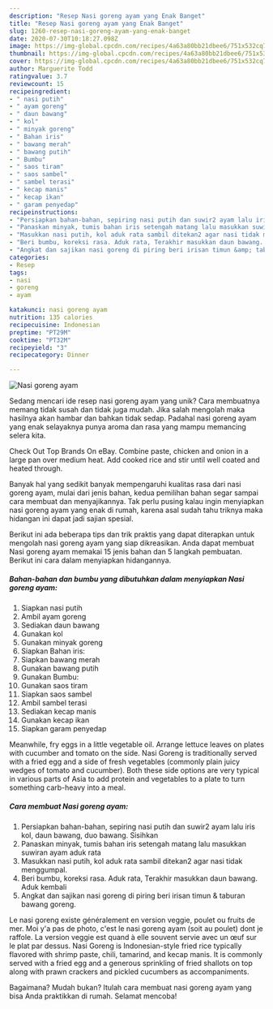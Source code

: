 ```yaml
---
description: "Resep Nasi goreng ayam yang Enak Banget"
title: "Resep Nasi goreng ayam yang Enak Banget"
slug: 1260-resep-nasi-goreng-ayam-yang-enak-banget
date: 2020-07-30T10:18:27.098Z
image: https://img-global.cpcdn.com/recipes/4a63a80bb21dbee6/751x532cq70/nasi-goreng-ayam-foto-resep-utama.jpg
thumbnail: https://img-global.cpcdn.com/recipes/4a63a80bb21dbee6/751x532cq70/nasi-goreng-ayam-foto-resep-utama.jpg
cover: https://img-global.cpcdn.com/recipes/4a63a80bb21dbee6/751x532cq70/nasi-goreng-ayam-foto-resep-utama.jpg
author: Marguerite Todd
ratingvalue: 3.7
reviewcount: 15
recipeingredient:
- " nasi putih"
- " ayam goreng"
- " daun bawang"
- " kol"
- " minyak goreng"
- " Bahan iris"
- " bawang merah"
- " bawang putih"
- " Bumbu"
- " saos tiram"
- " saos sambel"
- " sambel terasi"
- " kecap manis"
- " kecap ikan"
- " garam penyedap"
recipeinstructions:
- "Persiapkan bahan-bahan, sepiring nasi putih dan suwir2 ayam lalu iris kol, daun bawang, duo bawang. Sisihkan"
- "Panaskan minyak, tumis bahan iris setengah matang lalu masukkan suwiran ayam aduk rata"
- "Masukkan nasi putih, kol aduk rata sambil ditekan2 agar nasi tidak menggumpal."
- "Beri bumbu, koreksi rasa. Aduk rata, Terakhir masukkan daun bawang. Aduk kembali"
- "Angkat dan sajikan nasi goreng di piring beri irisan timun &amp; taburan bawang goreng."
categories:
- Resep
tags:
- nasi
- goreng
- ayam

katakunci: nasi goreng ayam 
nutrition: 135 calories
recipecuisine: Indonesian
preptime: "PT29M"
cooktime: "PT32M"
recipeyield: "3"
recipecategory: Dinner

---
```



![Nasi goreng ayam](https://img-global.cpcdn.com/recipes/4a63a80bb21dbee6/751x532cq70/nasi-goreng-ayam-foto-resep-utama.jpg)

Sedang mencari ide resep nasi goreng ayam yang unik? Cara membuatnya memang tidak susah dan tidak juga mudah. Jika salah mengolah maka hasilnya akan hambar dan bahkan tidak sedap. Padahal nasi goreng ayam yang enak selayaknya punya aroma dan rasa yang mampu memancing selera kita.

Check Out Top Brands On eBay. Combine paste, chicken and onion in a large pan over medium heat. Add cooked rice and stir until well coated and heated through.

Banyak hal yang sedikit banyak mempengaruhi kualitas rasa dari nasi goreng ayam, mulai dari jenis bahan, kedua pemilihan bahan segar sampai cara membuat dan menyajikannya. Tak perlu pusing kalau ingin menyiapkan nasi goreng ayam yang enak di rumah, karena asal sudah tahu triknya maka hidangan ini dapat jadi sajian spesial.


Berikut ini ada beberapa tips dan trik praktis yang dapat diterapkan untuk mengolah nasi goreng ayam yang siap dikreasikan. Anda dapat membuat Nasi goreng ayam memakai 15 jenis bahan dan 5 langkah pembuatan. Berikut ini cara dalam menyiapkan hidangannya.

<!--inarticleads1-->

##### Bahan-bahan dan bumbu yang dibutuhkan dalam menyiapkan Nasi goreng ayam:

1. Siapkan  nasi putih
1. Ambil  ayam goreng
1. Sediakan  daun bawang
1. Gunakan  kol
1. Gunakan  minyak goreng
1. Siapkan  Bahan iris:
1. Siapkan  bawang merah
1. Gunakan  bawang putih
1. Gunakan  Bumbu:
1. Gunakan  saos tiram
1. Siapkan  saos sambel
1. Ambil  sambel terasi
1. Sediakan  kecap manis
1. Gunakan  kecap ikan
1. Siapkan  garam penyedap


Meanwhile, fry eggs in a little vegetable oil. Arrange lettuce leaves on plates with cucumber and tomato on the side. Nasi Goreng is traditionally served with a fried egg and a side of fresh vegetables (commonly plain juicy wedges of tomato and cucumber). Both these side options are very typical in various parts of Asia to add protein and vegetables to a plate to turn something carb-heavy into a meal. 

<!--inarticleads2-->

##### Cara membuat Nasi goreng ayam:

1. Persiapkan bahan-bahan, sepiring nasi putih dan suwir2 ayam lalu iris kol, daun bawang, duo bawang. Sisihkan
1. Panaskan minyak, tumis bahan iris setengah matang lalu masukkan suwiran ayam aduk rata
1. Masukkan nasi putih, kol aduk rata sambil ditekan2 agar nasi tidak menggumpal.
1. Beri bumbu, koreksi rasa. Aduk rata, Terakhir masukkan daun bawang. Aduk kembali
1. Angkat dan sajikan nasi goreng di piring beri irisan timun &amp; taburan bawang goreng.


Le nasi goreng existe généralement en version veggie, poulet ou fruits de mer. Moi y&#39;a pas de photo, c&#39;est le nasi goreng ayam (soit au poulet) dont je raffole. La version veggie est quand à elle souvent servie avec un œuf sur le plat par dessus. Nasi Goreng is Indonesian-style fried rice typically flavored with shrimp paste, chili, tamarind, and kecap manis. It is commonly served with a fried egg and a generous sprinkling of fried shallots on top along with prawn crackers and pickled cucumbers as accompaniments. 

Bagaimana? Mudah bukan? Itulah cara membuat nasi goreng ayam yang bisa Anda praktikkan di rumah. Selamat mencoba!

